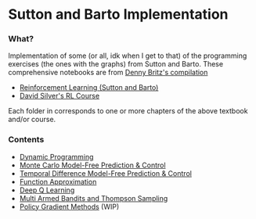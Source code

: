 # Sutton and Barto Implementation

### What?

Implementation of some (or all, idk when I get to that) of the programming exercises (the ones with the graphs) from Sutton and Barto. These comprehensive notebooks are from [Denny Britz's compilation](https://github.com/dennybritz/reinforcement-learning/tree/master/)

- [Reinforcement Learning (Sutton and Barto)](http://incompleteideas.net/book/RLbook2018.pdf)
- [David Silver's RL Course](http://www0.cs.ucl.ac.uk/staff/d.silver/web/Teaching.html)

Each folder in corresponds to one or more chapters of the above textbook and/or course.

### Contents

- [Dynamic Programming](DP/)
- [Monte Carlo Model-Free Prediction & Control](MC/)
- [Temporal Difference Model-Free Prediction & Control](TD/)
- [Function Approximation](FA/)
- [Deep Q Learning](DQN/)
- [Multi Armed Bandits and Thompson Sampling](Bandits/)
- [Policy Gradient Methods](PolicyGradient/) (WIP)
